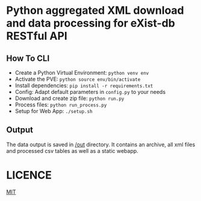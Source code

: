 # Python aggregated XML download and data processing for eXist-db RESTful API

## How To CLI

* Create a Python Virtual Environment: `python venv env`
* Activate the PVE: `python source env/bin/activate`
* Install dependencies: `pip install -r requirements.txt`
* Config: Adapt default parameters in `config.py` to your needs
* Download and create zip file: `python run.py`
* Process files: `python run_process.py`
* Setup for Web App: `./setup.sh`

## Output

The data output is saved in [/out](https://github.com/linxOD/fontane-notebook-rezpt/blob/main/out/) directory. It contains an archive, all xml files and processed csv tables as well as a static webapp. 

# LICENCE

[MIT](https://github.com/linxOD/fontane-notebook-rezpt/blob/main/LICENSE)
